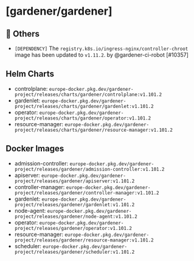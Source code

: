 # [gardener/gardener]

## 🏃 Others

- `[DEPENDENCY]` The `registry.k8s.io/ingress-nginx/controller-chroot` image has been updated to `v1.11.2`. by @gardener-ci-robot [#10357]

## Helm Charts
- controlplane: `europe-docker.pkg.dev/gardener-project/releases/charts/gardener/controlplane:v1.101.2`
- gardenlet: `europe-docker.pkg.dev/gardener-project/releases/charts/gardener/gardenlet:v1.101.2`
- operator: `europe-docker.pkg.dev/gardener-project/releases/charts/gardener/operator:v1.101.2`
- resource-manager: `europe-docker.pkg.dev/gardener-project/releases/charts/gardener/resource-manager:v1.101.2`
## Docker Images
- admission-controller: `europe-docker.pkg.dev/gardener-project/releases/gardener/admission-controller:v1.101.2`
- apiserver: `europe-docker.pkg.dev/gardener-project/releases/gardener/apiserver:v1.101.2`
- controller-manager: `europe-docker.pkg.dev/gardener-project/releases/gardener/controller-manager:v1.101.2`
- gardenlet: `europe-docker.pkg.dev/gardener-project/releases/gardener/gardenlet:v1.101.2`
- node-agent: `europe-docker.pkg.dev/gardener-project/releases/gardener/node-agent:v1.101.2`
- operator: `europe-docker.pkg.dev/gardener-project/releases/gardener/operator:v1.101.2`
- resource-manager: `europe-docker.pkg.dev/gardener-project/releases/gardener/resource-manager:v1.101.2`
- scheduler: `europe-docker.pkg.dev/gardener-project/releases/gardener/scheduler:v1.101.2`
